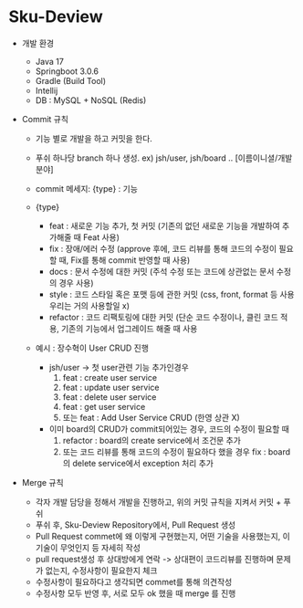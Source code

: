 # Sku-Deview

- 개발 환경
    - Java 17
    - Springboot 3.0.6
    - Gradle (Build Tool)
    - Intellij
    - DB : MySQL + NoSQL (Redis)

- Commit 규칙
    - 기능 별로 개발을 하고 커밋을 한다.
    - 푸쉬 하나당 branch 하나 생성. ex) jsh/user, jsh/board ..  [이름이니셜/개발분야]
    - commit 메세지: {type} : 기능
    - {type}
        - feat : 새로운 기능 추가, 첫 커밋 (기존의 없던 새로운 기능을 개발하여 추가해줄 때 Feat 사용)
        - fix : 장애/에러 수정 (approve 후에, 코드 리뷰를 통해 코드의 수정이 필요할 때, Fix를 통해 commit 반영할 때 사용)
        - docs : 문서 수정에 대한 커밋 (주석 수정 또는 코드에 상관없는 문서 수정의 경우 사용)
        - style : 코드 스타일 혹은 포맷 등에 관한 커밋 (css, front, format 등 사용 우리는 거의 사용할일 x)
        - refactor : 코드 리팩토링에 대한 커밋 (단순 코드 수정이나, 클린 코드 적용, 기존의 기능에서 업그레이드 해줄 때 사용

    - 예시 : 장수혁이 User CRUD 진행
        - jsh/user -> 첫 user관련 기능 추가인경우
            1. feat : create user service
            2. feat : update user service
            3. feat : delete user service
            4. feat : get user service
            5. 또는 feat : Add User Service CRUD (한영 상관 X)
        - 이미 board의 CRUD가 commit되어있는 경우, 코드의 수정이 필요할 때
            1. refactor : board의 create service에서 조건문 추가
            2. 또는 코드 리뷰를 통해 코드의 수정이 필요하다 했을 경우
               fix : board의 delete service에서 exception 처리 추가

- Merge 규칙
    - 각자 개발 담당을 정해서 개발을 진행하고, 위의 커밋 규칙을 지켜서 커밋 + 푸쉬 
    - 푸쉬 후, Sku-Deview Repository에서, Pull Request 생성
    - Pull Request commet에 왜 이렇게 구현했는지, 어떤 기술을 사용했는지, 이 기술이 무엇인지 등 자세히 작성
    - pull request생성 후 상대방에게 연락 -> 상대편이 코드리뷰를 진행하며 문제가 없는지, 수정사항이 필요한지 체크
    - 수정사항이 필요하다고 생각되면 commet를 통해 의견작성
    - 수정사항 모두 반영 후, 서로 모두 ok 했을 때 merge 를 진행

